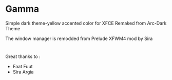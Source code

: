 # Gamma
Simple dark theme-yellow accented color for XFCE
Remaked from Arc-Dark Theme



The window manager is remodded from Prelude XFWM4 mod by Sira
#

Great thanks to :
- Faat Fuut
- Sira Argia

